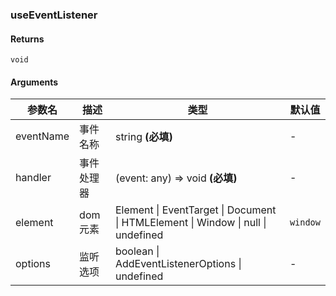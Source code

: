 ### useEventListener

#### Returns
`void`

#### Arguments
|参数名|描述|类型|默认值|
|---|---|---|---|
|eventName|事件名称|string  **(必填)**|-|
|handler|事件处理器|(event: any) => void  **(必填)**|-|
|element|dom元素|Element \| EventTarget \| Document \| HTMLElement \| Window \| null \| undefined |``window``|
|options|监听选项|boolean \| AddEventListenerOptions \| undefined |-|